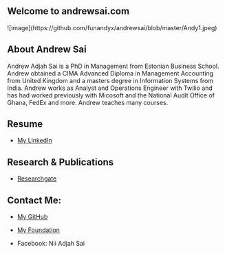## Welcome to andrewsai.com
<div>
![image](https://github.com/funandyx/andrewsai/blob/master/Andy1.jpeg)
</div>

## About Andrew Sai
Andrew Adjah Sai is a PhD in Management from Estonian Business School. Andrew obtained a CIMA Advanced Diploma in Management Accounting from United Kingdom and a masters degree in Information Systems from India. Andrew works as Analyst and Operations Engineer with Twilio and has had worked previously with Micosoft and the National Audit Office of Ghana, FedEx and more. Andrew teaches many courses.

## Resume
- [My LinkedIn](https://www.linkedin.com/in/andrewadjahsai/)

## Research & Publications
- [Researchgate](https://www.researchgate.net/profile/Andrew_Sai2)

## Contact Me:

- [My GitHub](https://github.com/funandyx)
- [My Foundation](https://infokapital.org/)

- Facebook: Nii Adjah Sai




